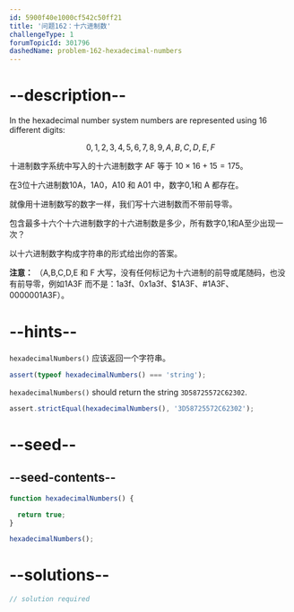 ```yaml
---
id: 5900f40e1000cf542c50ff21
title: '问题162：十六进制数'
challengeType: 1
forumTopicId: 301796
dashedName: problem-162-hexadecimal-numbers
---
```


# --description--

In the hexadecimal number system numbers are represented using 16 different digits:

$$0,1,2,3,4,5,6,7,8,9,A,B,C,D,E,F$$

十进制数字系统中写入的十六进制数字 AF 等于 $10 \times 16 + 15 = 175$。

在3位十六进制数10A，1A0，A10 和 A01 中，数字0,1和 A 都存在。

就像用十进制数写的数字一样，我们写十六进制数而不带前导零。

包含最多十六个十六进制数字的十六进制数是多少，所有数字0,1和A至少出现一次？

以十六进制数字构成字符串的形式给出你的答案。

**注意：** （A,B,C,D,E 和 F 大写，没有任何标记为十六进制的前导或尾随码，也没有前导零，例如1A3F 而不是：1a3f、0x1a3f、$1A3F、#1A3F、0000001A3F）。

# --hints--

`hexadecimalNumbers()` 应该返回一个字符串。

```js
assert(typeof hexadecimalNumbers() === 'string');
```

`hexadecimalNumbers()` should return the string `3D58725572C62302`.

```js
assert.strictEqual(hexadecimalNumbers(), '3D58725572C62302');
```

# --seed--

## --seed-contents--

```js
function hexadecimalNumbers() {

  return true;
}

hexadecimalNumbers();
```

# --solutions--

```js
// solution required
```

